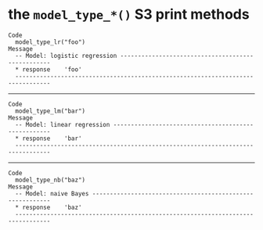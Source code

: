 # the `model_type_*()` S3 print methods

    Code
      model_type_lr("foo")
    Message
      -- Model: logistic regression --------------------------------------------------
      * response    'foo'
      --------------------------------------------------------------------------------

---

    Code
      model_type_lm("bar")
    Message
      -- Model: linear regression ----------------------------------------------------
      * response    'bar'
      --------------------------------------------------------------------------------

---

    Code
      model_type_nb("baz")
    Message
      -- Model: naive Bayes ----------------------------------------------------------
      * response    'baz'
      --------------------------------------------------------------------------------

